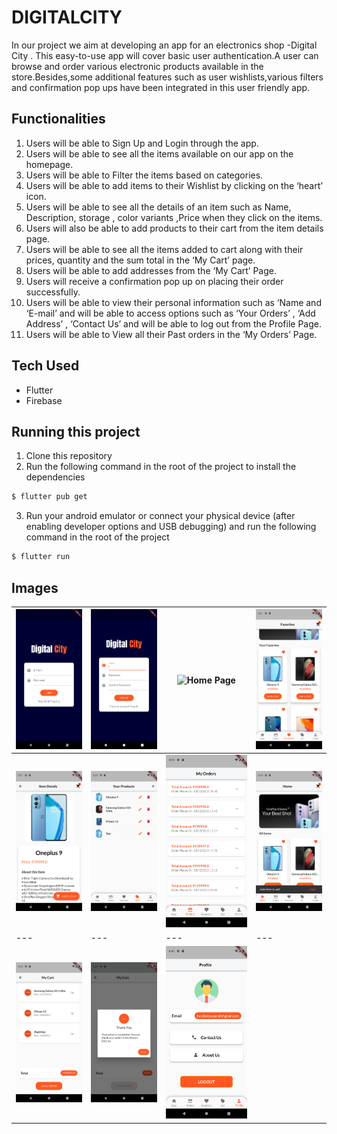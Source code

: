 # DIGITALCITY

In our project we aim at developing an app for an electronics shop -Digital City . This easy-to-use app will cover basic user authentication.A user can browse and order various electronic products available in the store.Besides,some additional features such as user wishlists,various filters and confirmation pop ups have been integrated in this user friendly app.
 
## Functionalities

1. Users will be able to Sign Up and Login through the app.
2. Users will be able to see all the items available on our app on the homepage.
3. Users will be able to Filter the items based on categories.
4. Users will be able to add items to their Wishlist by clicking on the ‘heart’ icon.
5. Users will be able to see all the details of an item such as Name, Description, storage , color variants ,Price when they click on the items.
6. Users will also be able to add products to their cart from the item details page.
7. Users will be able to see all the items added to cart along with their prices, quantity and the sum total in the ‘My Cart’ page.
8. Users will be able to add addresses from the ‘My Cart’ Page.
9. Users will receive a confirmation pop up on placing their order successfully.
10. Users will be able to view their personal information such as ‘Name and ‘E-mail’ and will be able to access options such as ‘Your Orders’ , ‘Add Address’ , ‘Contact Us’ and will be able to log out from the Profile Page.
11. Users will be able to View all their Past orders in the ‘My Orders’ Page.


## Tech Used

- Flutter
- Firebase

## Running this project
 

1. Clone this repository
2. Run the following command in the root of the project to install the dependencies

```sh
$ flutter pub get
```

3. Run your android emulator or connect your physical device (after enabling developer options and USB debugging) and run the following command in the root of the project

```sh
$ flutter run
```

## Images

| ![Login Page](shop_app/screenshots/ss1_login.png) | ![Sign Up Page](shop_app/screenshots/ss2_signup.png) | ![Home Page](shop_app/screenshots/ss3_home1.jpg) | ![Favorites Page](shop_app/screenshots/ss5_favorites.png) |
|---|---|---|---|
| ![Item Details Page](shop_app/screenshots/ss6_itemdet.png) | ![Edit Products Page](shop_app/screenshots/ss7_products_edit.png) | ![Orders Page](shop_app/screenshots/ss8_orders.png) | ![Add to Cart Functionality](shop_app/screenshots/ss9_addcart.png) |
|---|---|---|---|
| ![My Cart Page](shop_app/screenshots/ss10_cart.png) | ![Order Confirmation Page](shop_app/screenshots/ss11_addconf.png) | ![Profile Page](shop_app/screenshots/ss12_profile.png) | 
